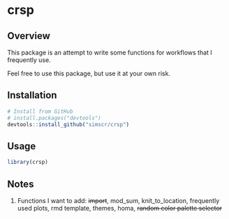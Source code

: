 
<!-- README.md is generated from README.Rmd. Please edit that file -->

# crsp

## Overview

This package is an attempt to write some functions for workflows that I
frequently use.

Feel free to use this package, but use it at your own risk.

## Installation

``` r
# Install from GitHub
# install.packages("devtools")
devtools::install_github("simscr/crsp")
```

## Usage

``` r
library(crsp)
```

## Notes

1.  Functions I want to add: ~~import~~, mod_sum, knit_to_location,
    frequently used plots, rmd template, themes, homa, ~~random color
    palette selector~~
